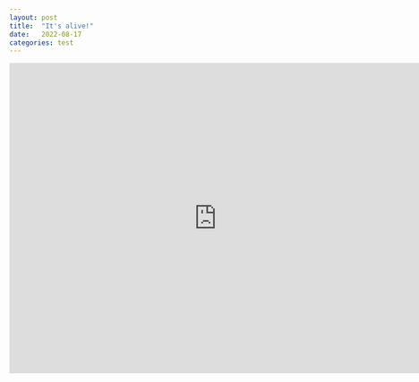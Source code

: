 ```yaml
---
layout: post
title:  "It's alive!"
date:   2022-08-17
categories: test
---
```


<iframe width="740" height="555" src="https://www.youtube.com/embed/9IcZKDsRfn0" title="YouTube video player" frameborder="0" allow="accelerometer; autoplay; clipboard-write; encrypted-media; gyroscope; picture-in-picture" allowfullscreen></iframe>

